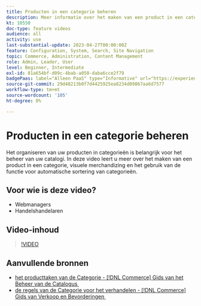 ```yaml
---
title: Producten in een categorie beheren
description: Meer informatie over het maken van een product in een categorie, visuele merchandizing en het gebruik van de functie voor automatische sortering van categorieën.
kt: 10550
doc-type: feature videos
audience: all
activity: use
last-substantial-update: 2023-04-27T00:00:00Z
feature: Configuration, System, Search, Site Navigation
topic: Commerce, Administration, Content Management
role: Admin, Leader, User
level: Beginner, Intermediate
exl-id: 81a654bf-d09c-4bab-a050-daba6cce2f79
badgePaas: label="Alleen PaaS" type="Informative" url="https://experienceleague.adobe.com/nl/docs/commerce/user-guides/product-solutions" tooltip="Is alleen van toepassing op Adobe Commerce op Cloud-projecten (door Adobe beheerde PaaS-infrastructuur) en op projecten in het veld."
source-git-commit: 29d48213b0f7d4425925ea8234d09867aa6d7577
workflow-type: tm+mt
source-wordcount: '105'
ht-degree: 0%

---
```


# Producten in een categorie beheren

Het organiseren van uw producten in categorieën is belangrijk voor het beheer van uw catalogi. In deze video leert u meer over het maken van een product in een categorie, visuele merchandizing en het gebruik van de functie voor automatische sortering van categorieën.

## Voor wie is deze video?

- Webmanagers
- Handelshandelaren

## Video-inhoud

>[!VIDEO](https://video.tv.adobe.com/v/343747?quality=12&learn=on)

## Aanvullende bronnen

- [&#x200B; het producttaken van de Categorie -  [!DNL Commerce]  Gids van het Beheer van de Catalogus &#x200B;](https://experienceleague.adobe.com/docs/commerce-admin/catalog/categories/products-in-category/categories-product-assignments.html?lang=nl-NL)
- [&#x200B; de regels van de Categorie voor het verhandelen -  [!DNL Commerce]  Gids van Verkoop en Bevorderingen &#x200B;](https://experienceleague.adobe.com/docs/commerce-admin/marketing/merchandising/visual-merch/category-product-rules.html?lang=nl-NL)
